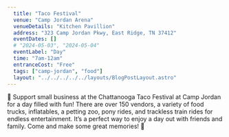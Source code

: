 ```yaml
---
  title: "Taco Festival"
  venue: "Camp Jordan Arena"
  venueDetails: "Kitchen Pavillion"
  address: "323 Camp Jordan Pkwy, East Ridge, TN 37412"
  eventDates: []
  # "2024-05-03", "2024-05-04"
  eventLabel: "Day"
  time: "7am-12am"
  entranceCost: "Free" 
  tags: ["camp-jordan", "food"]
  layout: "../../../../../layouts/BlogPostLayout.astro"
---
```


🌮 Support small business at the Chattanooga Taco Festival at Camp Jordan for a day filled with fun! There are over 150 vendors, a variety of food trucks, inflatables, a petting zoo, pony rides, and trackless train rides for endless entertainment. It’s a perfect way to enjoy a day out with friends and family. Come and make some great memories! 🌮 